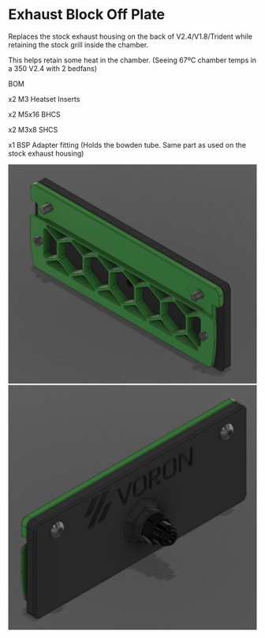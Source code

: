 # Exhaust Block Off Plate

Replaces the stock exhaust housing on the back of V2.4/V1.8/Trident while retaining the stock grill inside the chamber.

This helps retain some heat in the chamber. (Seeing 67ºC chamber temps in a 350 V2.4 with 2 bedfans)

BOM

x2 M3 Heatset Inserts

x2 M5x16 BHCS

x2 M3x8 SHCS

x1 BSP Adapter fitting (Holds the bowden tube. Same part as used on the stock exhaust housing)

![Front](images/Front.png)
![Back](images/Back.png)
